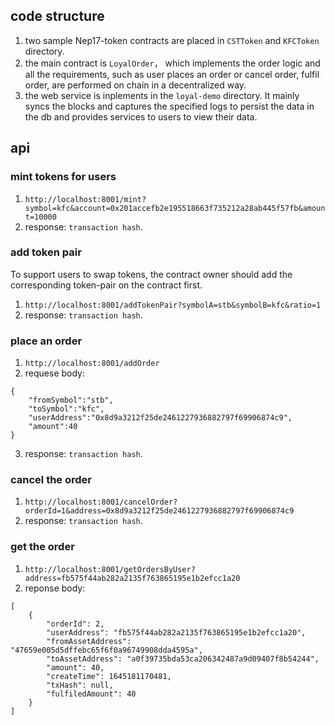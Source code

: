 ## code structure
1. two sample Nep17-token contracts are placed in `CSTToken` and `KFCToken` directory.
2. the main contract is `LoyalOrder`， which implements the order logic and all the requirements, such as user places an order or cancel order, fulfil order, are performed on chain in a decentralized way.
3. the web service is inplements in the `loyal-demo` directory. It mainly syncs the blocks and captures the specified logs to persist the data in the db and provides services to users to view their data.

## api

### mint tokens for users

1. `http://localhost:8001/mint?symbol=kfc&account=0x201accefb2e195518663f735212a28ab445f57fb&amount=10000`
2. response: `transaction hash`.

### add token pair

To support users to swap tokens, the contract owner should add the corresponding token-pair on the contract first.


1. `http://localhost:8001/addTokenPair?symbolA=stb&symbolB=kfc&ratio=1`
2. response: `transaction hash`.

### place an order

1. `http://localhost:8001/addOrder`
2. requese body:
```
{
    "fromSymbol":"stb",
    "toSymbol":"kfc",
    "userAddress":"0x8d9a3212f25de2461227936882797f69906874c9",
    "amount":40
}
```
3. response: `transaction hash`.

### cancel the order

1. `http://localhost:8001/cancelOrder?orderId=1&address=0x8d9a3212f25de2461227936882797f69906874c9`
2. response: `transaction hash`.

### get the order

1. `http://localhost:8001/getOrdersByUser?address=fb575f44ab282a2135f763865195e1b2efcc1a20`
2. reponse body:

```
[
    {
        "orderId": 2,
        "userAddress": "fb575f44ab282a2135f763865195e1b2efcc1a20",
        "fromAssetAddress": "47659e005d5dffebc65f6f0a96749908dda4595a",
        "toAssetAddress": "a0f39735bda53ca206342487a9d09407f8b54244",
        "amount": 40,
        "createTime": 1645181170481,
        "txHash": null,
        "fulfiledAmount": 40
    }
]
```

